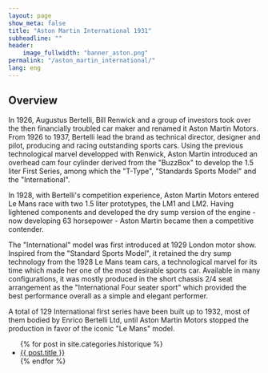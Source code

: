 ```yaml
---
layout: page
show_meta: false
title: "Aston Martin International 1931"
subheadline: ""
header:
    image_fullwidth: "banner_aston.png"
permalink: "/aston_martin_international/"
lang: eng
---
```


## Overview
In 1926, Augustus Bertelli, Bill Renwick and a group of investors took over the then financially troubled car maker and renamed it Aston Martin Motors. From 1926 to 1937, Bertelli lead the brand as technical director, designer and pilot, producing and racing outstanding sports cars. Using the previous technological marvel developped with Renwick, Aston Martin introduced an overhead cam four cylinder derived from the "BuzzBox" to develop the 1.5 liter First Series, among which the "T-Type", "Standards Sports Model" and the "International".

In 1928, with Bertelli's competition experience, Aston Martin Motors entered Le Mans race with two 1.5 liter prototypes, the LM1 and LM2. Having lightened components and developed the dry sump version of the engine - now developing 63 horsepower - Aston Martin became then a competitive contender.

The "International" model was first introduced at 1929 London motor show. Inspired from the "Standard Sports Model", it retained the dry sump technology from the 1928 Le Mans team cars, a technological marvel for its time which made her one of the most desirable sports car. Available in many configurations, it was mostly produced in the short chassis 2/4 seat arrangement as the "International Four seater sport" which provided the best performance overall as a simple and elegant performer.

A total of 129 International first series have been built up to 1932, most of them bodied by Enrico Bertelli Ltd, until Aston Martin Motors stopped the production in favor of the iconic "Le Mans" model.



<ul>
    {% for post in site.categories.historique %}
    <li><a href="{{ site.url }}{{ site.baseurl }}{{ post.url }}">{{ post.title }}</a></li>
    {% endfor %}
</ul>

